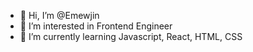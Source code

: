 - 👋 Hi, I’m @Emewjin
- 👀 I’m interested in Frontend Engineer
- 🌱 I’m currently learning Javascript, React, HTML, CSS

<!---
Emewjin/Emewjin is a ✨ special ✨ repository because its `README.md` (this file) appears on your GitHub profile.
You can click the Preview link to take a look at your changes.
--->

